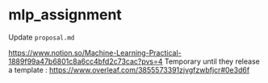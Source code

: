 # mlp_assignment

Update `proposal.md`

https://www.notion.so/Machine-Learning-Practical-1889f99a47b6801c8a6cc4bfd2c73cac?pvs=4 
Temporary until they release a template : https://www.overleaf.com/3855573391zjvgfzwbfjcr#0e3d6f
